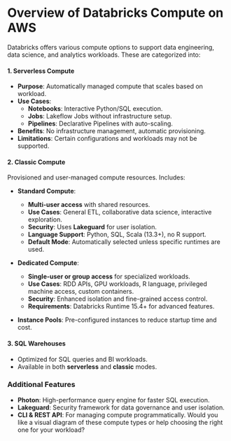 # **Overview of Databricks Compute on AWS**
Databricks offers various compute options to support data engineering, data science, and analytics workloads. These are categorized into:

#### **1. Serverless Compute**
- **Purpose**: Automatically managed compute that scales based on workload.
- **Use Cases**:
  - **Notebooks**: Interactive Python/SQL execution.
  - **Jobs**: Lakeflow Jobs without infrastructure setup.
  - **Pipelines**: Declarative Pipelines with auto-scaling.
- **Benefits**: No infrastructure management, automatic provisioning.
- **Limitations**: Certain configurations and workloads may not be supported.

#### **2. Classic Compute**
Provisioned and user-managed compute resources. Includes:

- **Standard Compute**:
  - **Multi-user access** with shared resources.
  - **Use Cases**: General ETL, collaborative data science, interactive exploration.
  - **Security**: Uses **Lakeguard** for user isolation.
  - **Language Support**: Python, SQL, Scala (13.3+), no R support.
  - **Default Mode**: Automatically selected unless specific runtimes are used.

- **Dedicated Compute**:
  - **Single-user or group access** for specialized workloads.
  - **Use Cases**: RDD APIs, GPU workloads, R language, privileged machine access, custom containers.
  - **Security**: Enhanced isolation and fine-grained access control.
  - **Requirements**: Databricks Runtime 15.4+ for advanced features.
- **Instance Pools**: Pre-configured instances to reduce startup time and cost.

#### **3. SQL Warehouses**
- Optimized for SQL queries and BI workloads.
- Available in both **serverless** and **classic** modes.

### **Additional Features**
- **Photon**: High-performance query engine for faster SQL execution.
- **Lakeguard**: Security framework for data governance and user isolation.
- **CLI & REST API**: For managing compute programmatically.
Would you like a visual diagram of these compute types or help choosing the right one for your workload?
